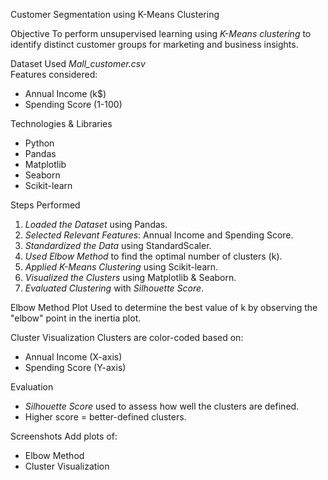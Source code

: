  Customer Segmentation using K-Means Clustering

Objective
To perform unsupervised learning using *K-Means clustering* to identify distinct customer groups for marketing and business insights.

 Dataset Used
*Mall_customer.csv*  
Features considered:
- Annual Income (k$)
- Spending Score (1-100)

 Technologies & Libraries
- Python
- Pandas
- Matplotlib
- Seaborn
- Scikit-learn

 Steps Performed

1. *Loaded the Dataset* using Pandas.
2. *Selected Relevant Features*: Annual Income and Spending Score.
3. *Standardized the Data* using StandardScaler.
4. *Used Elbow Method* to find the optimal number of clusters (k).
5. *Applied K-Means Clustering* using Scikit-learn.
6. *Visualized the Clusters* using Matplotlib & Seaborn.
7. *Evaluated Clustering* with *Silhouette Score*.

 Elbow Method Plot
Used to determine the best value of k by observing the "elbow" point in the inertia plot.

 Cluster Visualization
Clusters are color-coded based on:
- Annual Income (X-axis)
- Spending Score (Y-axis)

 Evaluation
- *Silhouette Score* used to assess how well the clusters are defined.
- Higher score = better-defined clusters.

 Screenshots
Add plots of:
- Elbow Method
- Cluster Visualization


